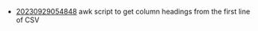 - [20230929054848](/zet/20230929054848/README.md) awk script to get column headings from the first line of CSV

